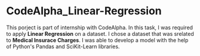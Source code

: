 # CodeAlpha_Linear-Regression

This porject is part of internship with CodeAlpha. In this task, I was required to apply **Linear Regression** on a dataset. I chose a dataset that was srelated to **Medical Insurace Charges**. I was able to develop a model with the help of Python's Pandas and SciKit-Learn libraries.
